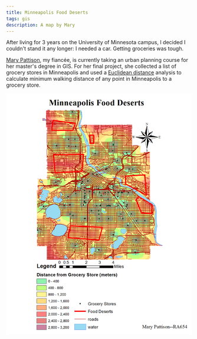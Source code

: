 ```yaml
---
title: Minneapolis Food Deserts
tags: gis
description: A map by Mary
---
```


After living for 3 years on the University of Minnesota campus, I decided I couldn't stand it any longer: I needed a car. Getting groceries was tough.

[Mary Pattison](http://mary.marek-spartz.org), my fiancée, is currently taking an urban planning course for her master's degree in GIS. For her final project, she collected a list of grocery stores in Minneapolis and used a [Euclidean distance](http://resources.arcgis.com/en/help/main/10.2/index.html#//009z0000001p000000) analysis to calculate minimum walking distance of any point in Minneapolis to a grocery store.

![Minneapolis Food Deserts](/images/grocery-stores-mpls.png)
